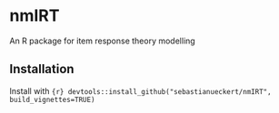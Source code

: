 # nmIRT
An R package for item response theory modelling

## Installation

Install with ```{r} devtools::install_github("sebastianueckert/nmIRT", build_vignettes=TRUE)```
